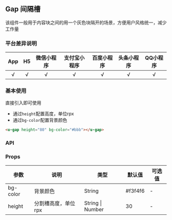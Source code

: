 ## Gap 间隔槽

<demo-model url="/pages/componentsC/gap/index"></demo-model>


该组件一般用于内容块之间的用一个灰色块隔开的场景，方便用户风格统一，减少工作量

### 平台差异说明

|App|H5|微信小程序|支付宝小程序|百度小程序|头条小程序|QQ小程序|
|:-:|:-:|:-:|:-:|:-:|:-:|:-:|
|√|√|√|√|√|√|√|

### 基本使用

直接引入即可使用
- 通过`height`配置高度，单位rpx
- 通过`bg-color`配置背景颜色

```html
<u-gap height="80" bg-color="#bbb"></u-gap>
```

### API

### Props

| 参数          | 说明            | 类型            | 默认值             |  可选值   |
|-------------  |---------------- |---------------|------------------ |-------- |
| bg-color |  背景颜色 | String	 | #f3f4f6 | - |
| height | 分割槽高度，单位rpx  | String \| Number | 30 | - |
